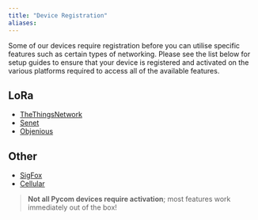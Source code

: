 ```yaml
---
title: "Device Registration"
aliases:
---
```


Some of our devices require registration before you can utilise specific features such as certain types of networking. Please see the list below for setup guides to ensure that your device is registered and activated on the various platforms required to access all of the available features.
## LoRa
* [TheThingsNetwork](/gettingstarted/registration/lora/ttn/)
* [Senet](/gettingstarted/registration/lora/senet/)
* [Objenious](/gettingstarted/registration/lora/objenious/)
## Other
* [SigFox](/gettingstarted/registration/sigfox/)
* [Cellular](/gettinsgtarted/registration/cellular/)
> **Not all Pycom devices require activation**; most features work immediately out of the box!

